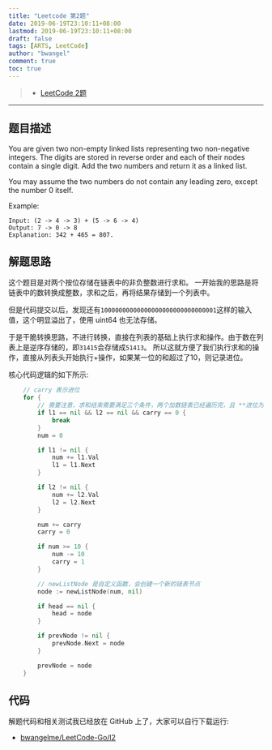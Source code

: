```yaml
---
title: "Leetcode 第2题"
date: 2019-06-19T23:10:11+08:00
lastmod: 2019-06-19T23:10:11+08:00
draft: false
tags: [ARTS, LeetCode]
author: "bwangel"
comment: true
toc: true
---
```


> + [LeetCode 2题](https://leetcode.com/problems/add-two-numbers/)

<!--more-->
---

## 题目描述

You are given two non-empty linked lists representing two non-negative integers. The digits are stored in reverse order and each of their nodes contain a single digit. Add the two numbers and return it as a linked list.

You may assume the two numbers do not contain any leading zero, except the number 0 itself.

Example:

    Input: (2 -> 4 -> 3) + (5 -> 6 -> 4)
    Output: 7 -> 0 -> 8
    Explanation: 342 + 465 = 807.

## 解题思路

这个题目是对两个按位存储在链表中的非负整数进行求和。
一开始我的思路是将链表中的数转换成整数，求和之后，再将结果存储到一个列表中。

但是代码提交以后，发现还有`10000000000000000000000000000001`这样的输入值，这个明显溢出了，使用 uint64 也无法存储。

于是干脆转换思路，不进行转换，直接在列表的基础上执行求和操作。由于数在列表上是逆序存储的，即`31415`会存储成`51413`。
所以这就方便了我们执行求和的操作，直接从列表头开始执行+操作，如果某一位的和超过了10，则记录进位。

核心代码逻辑的如下所示:

```go
	// carry 表示进位
	for {
		// 需要注意，求和结束需要满足三个条件，两个加数链表已经遍历完，且 **进位为0**
		if l1 == nil && l2 == nil && carry == 0 {
			break
		}
		num = 0

		if l1 != nil {
			num += l1.Val
			l1 = l1.Next
		}

		if l2 != nil {
			num += l2.Val
			l2 = l2.Next
		}

		num += carry
		carry = 0

		if num >= 10 {
			num -= 10
			carry = 1
		}

		// newListNode 是自定义函数，会创建一个新的链表节点
		node := newListNode(num, nil)

		if head == nil {
			head = node
		}

		if prevNode != nil {
			prevNode.Next = node
		}

		prevNode = node
	}
```

## 代码

解题代码和相关测试我已经放在 GitHub 上了，大家可以自行下载运行: 

+ [bwangelme/LeetCode-Go/l2](https://github.com/bwangelme/LeetCode-Go/tree/master/l2)
